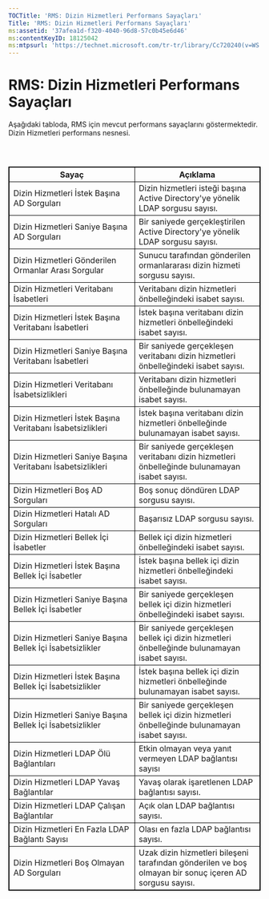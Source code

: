```yaml
---
TOCTitle: 'RMS: Dizin Hizmetleri Performans Sayaçları'
Title: 'RMS: Dizin Hizmetleri Performans Sayaçları'
ms:assetid: '37afea1d-f320-4040-96d8-57c0b45e6d46'
ms:contentKeyID: 18125042
ms:mtpsurl: 'https://technet.microsoft.com/tr-tr/library/Cc720240(v=WS.10)'
---
```


RMS: Dizin Hizmetleri Performans Sayaçları
==========================================

Aşağıdaki tabloda, RMS için mevcut performans sayaçlarını göstermektedir. Dizin Hizmetleri performans nesnesi.

###  

 
<table style="border:1px solid black;">
<colgroup>
<col width="50%" />
<col width="50%" />
</colgroup>
<thead>
<tr class="header">
<th style="border:1px solid black;" >Sayaç</th>
<th style="border:1px solid black;" >Açıklama</th>
</tr>
</thead>
<tbody>
<tr class="odd">
<td style="border:1px solid black;">Dizin Hizmetleri İstek Başına AD Sorguları</td>
<td style="border:1px solid black;">Dizin hizmetleri isteği başına Active Directory'ye yönelik LDAP sorgusu sayısı.</td>
</tr>
<tr class="even">
<td style="border:1px solid black;">Dizin Hizmetleri Saniye Başına AD Sorguları</td>
<td style="border:1px solid black;">Bir saniyede gerçekleştirilen Active Directory'ye yönelik LDAP sorgusu sayısı.</td>
</tr>
<tr class="odd">
<td style="border:1px solid black;">Dizin Hizmetleri Gönderilen Ormanlar Arası Sorgular</td>
<td style="border:1px solid black;">Sunucu tarafından gönderilen ormanlararası dizin hizmeti sorgusu sayısı.</td>
</tr>
<tr class="even">
<td style="border:1px solid black;">Dizin Hizmetleri Veritabanı İsabetleri</td>
<td style="border:1px solid black;">Veritabanı dizin hizmetleri önbelleğindeki isabet sayısı.</td>
</tr>
<tr class="odd">
<td style="border:1px solid black;">Dizin Hizmetleri İstek Başına Veritabanı İsabetleri</td>
<td style="border:1px solid black;">İstek başına veritabanı dizin hizmetleri önbelleğindeki isabet sayısı.</td>
</tr>
<tr class="even">
<td style="border:1px solid black;">Dizin Hizmetleri Saniye Başına Veritabanı İsabetleri</td>
<td style="border:1px solid black;">Bir saniyede gerçekleşen veritabanı dizin hizmetleri önbelleğindeki isabet sayısı.</td>
</tr>
<tr class="odd">
<td style="border:1px solid black;">Dizin Hizmetleri Veritabanı İsabetsizlikleri</td>
<td style="border:1px solid black;">Veritabanı dizin hizmetleri önbelleğinde bulunamayan isabet sayısı.</td>
</tr>
<tr class="even">
<td style="border:1px solid black;">Dizin Hizmetleri İstek Başına Veritabanı İsabetsizlikleri</td>
<td style="border:1px solid black;">İstek başına veritabanı dizin hizmetleri önbelleğinde bulunamayan isabet sayısı.</td>
</tr>
<tr class="odd">
<td style="border:1px solid black;">Dizin Hizmetleri Saniye Başına Veritabanı İsabetsizlikleri</td>
<td style="border:1px solid black;">Bir saniyede gerçekleşen veritabanı dizin hizmetleri önbelleğinde bulunamayan isabet sayısı.</td>
</tr>
<tr class="even">
<td style="border:1px solid black;">Dizin Hizmetleri Boş AD Sorguları</td>
<td style="border:1px solid black;">Boş sonuç döndüren LDAP sorgusu sayısı.</td>
</tr>
<tr class="odd">
<td style="border:1px solid black;">Dizin Hizmetleri Hatalı AD Sorguları</td>
<td style="border:1px solid black;">Başarısız LDAP sorgusu sayısı.</td>
</tr>
<tr class="even">
<td style="border:1px solid black;">Dizin Hizmetleri Bellek İçi İsabetler</td>
<td style="border:1px solid black;">Bellek içi dizin hizmetleri önbelleğindeki isabet sayısı.</td>
</tr>
<tr class="odd">
<td style="border:1px solid black;">Dizin Hizmetleri İstek Başına Bellek İçi İsabetler</td>
<td style="border:1px solid black;">İstek başına bellek içi dizin hizmetleri önbelleğindeki isabet sayısı.</td>
</tr>
<tr class="even">
<td style="border:1px solid black;">Dizin Hizmetleri Saniye Başına Bellek İçi İsabetler</td>
<td style="border:1px solid black;">Bir saniyede gerçekleşen bellek içi dizin hizmetleri önbelleğindeki isabet sayısı.</td>
</tr>
<tr class="odd">
<td style="border:1px solid black;">Dizin Hizmetleri Saniye Başına Bellek İçi İsabetsizlikler</td>
<td style="border:1px solid black;">Bir saniyede gerçekleşen bellek içi dizin hizmetleri önbelleğinde bulunamayan isabet sayısı.</td>
</tr>
<tr class="even">
<td style="border:1px solid black;">Dizin Hizmetleri İstek Başına Bellek İçi İsabetsizlikler</td>
<td style="border:1px solid black;">İstek başına bellek içi dizin hizmetleri önbelleğinde bulunamayan isabet sayısı.</td>
</tr>
<tr class="odd">
<td style="border:1px solid black;">Dizin Hizmetleri Saniye Başına Bellek İçi İsabetsizlikler</td>
<td style="border:1px solid black;">Bir saniyede gerçekleşen bellek içi dizin hizmetleri önbelleğinde bulunamayan isabet sayısı.</td>
</tr>
<tr class="even">
<td style="border:1px solid black;">Dizin Hizmetleri LDAP Ölü Bağlantıları</td>
<td style="border:1px solid black;">Etkin olmayan veya yanıt vermeyen LDAP bağlantısı sayısı</td>
</tr>
<tr class="odd">
<td style="border:1px solid black;">Dizin Hizmetleri LDAP Yavaş Bağlantılar</td>
<td style="border:1px solid black;">Yavaş olarak işaretlenen LDAP bağlantısı sayısı.</td>
</tr>
<tr class="even">
<td style="border:1px solid black;">Dizin Hizmetleri LDAP Çalışan Bağlantılar</td>
<td style="border:1px solid black;">Açık olan LDAP bağlantısı sayısı.</td>
</tr>
<tr class="odd">
<td style="border:1px solid black;">Dizin Hizmetleri En Fazla LDAP Bağlantı Sayısı</td>
<td style="border:1px solid black;">Olası en fazla LDAP bağlantısı sayısı.</td>
</tr>
<tr class="even">
<td style="border:1px solid black;">Dizin Hizmetleri Boş Olmayan AD Sorguları</td>
<td style="border:1px solid black;">Uzak dizin hizmetleri bileşeni tarafından gönderilen ve boş olmayan bir sonuç içeren AD sorgusu sayısı.</td>
</tr>
</tbody>
</table>
